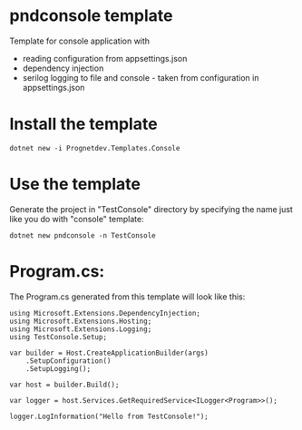 # pndconsole template
Template for console application with
* reading configuration from appsettings.json
* dependency injection
* serilog logging to file and console - taken from configuration in appsettings.json

# Install the template
`dotnet new -i Prognetdev.Templates.Console`

# Use the template
Generate the project in "TestConsole" directory by specifying the name just like you do with "console" template:

`dotnet new pndconsole -n TestConsole`

# Program.cs:
The Program.cs generated from this template will look like this:
```
using Microsoft.Extensions.DependencyInjection;
using Microsoft.Extensions.Hosting;
using Microsoft.Extensions.Logging;
using TestConsole.Setup;

var builder = Host.CreateApplicationBuilder(args)
    .SetupConfiguration()
    .SetupLogging();

var host = builder.Build();

var logger = host.Services.GetRequiredService<ILogger<Program>>();

logger.LogInformation("Hello from TestConsole!");
```
